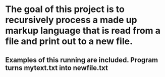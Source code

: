 # The goal of this project is to recursively process a made up markup language that is read from a file and  print out to a new file.

## Examples of this running are included. Program turns mytext.txt into newfile.txt
